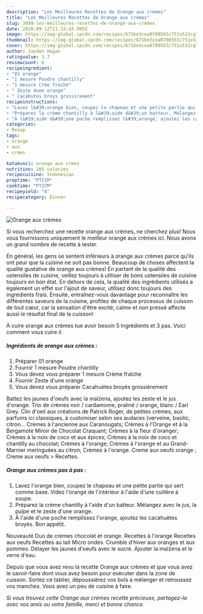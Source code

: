 ```yaml
---
description: "Les Meilleures Recettes de Orange aux crèmes"
title: "Les Meilleures Recettes de Orange aux crèmes"
slug: 3099-les-meilleures-recettes-de-orange-aux-cremes
date: 2020-09-12T11:33:43.995Z
image: https://img-global.cpcdn.com/recipes/671be3cea0700563/751x532cq70/orange-aux-cremes-photo-principale-de-la-recette.jpg
thumbnail: https://img-global.cpcdn.com/recipes/671be3cea0700563/751x532cq70/orange-aux-cremes-photo-principale-de-la-recette.jpg
cover: https://img-global.cpcdn.com/recipes/671be3cea0700563/751x532cq70/orange-aux-cremes-photo-principale-de-la-recette.jpg
author: Jayden Hogan
ratingvalue: 3.7
reviewcount: 6
recipeingredient:
- "01 orange"
- "1 mesure Poudre chantilly"
- "1 mesure Crme frache"
- " Zeste dune orange"
- " Cacahutes broys grossirement"
recipeinstructions:
- "Lavez l&#39;orange bien, coupez le chapeau et une petite partie qui sert comme base. Videz l&#39;orange de l&#39;intérieur à l&#39;aide d&#39;une cuillère à soupe."
- "Préparez la crème chantilly à l&#39;aide d&#39;un batteur. Mélangez avec le jus, la pulpe et le zeste d&#39;une orange."
- "À l&#39;aide d&#39;une poche remplissez l&#39;orange, ajoutez les cacahuètes broyés. Bon appétit."
categories:
- Resep
tags:
- orange
- aux
- crmes

katakunci: orange aux crmes 
nutrition: 205 calories
recipecuisine: Indonesian
preptime: "PT21M"
cooktime: "PT37M"
recipeyield: "4"
recipecategory: Dinner

---
```



![Orange aux crèmes](https://img-global.cpcdn.com/recipes/671be3cea0700563/751x532cq70/orange-aux-cremes-photo-principale-de-la-recette.jpg)

Si vous recherchez une recette orange aux crèmes, ne cherchez plus! Nous vous fournissons uniquement le meilleur orange aux crèmes ici. Nous avons un grand nombre de recette à tester.

En général, les gens se sentent inférieurs à orange aux crèmes parce qu'ils ont peur que la cuisine ne soit pas bonne. Beaucoup de choses affectent la qualité gustative de orange aux crèmes! En partant de la qualité des ustensiles de cuisine, veillez toujours à utiliser de bons ustensiles de cuisine toujours en bon état. En dehors de cela, la qualité des ingrédients utilisés a également un effet sur l'ajout de saveur, utilisez donc toujours des ingrédients frais. Ensuite, entraînez-vous davantage pour reconnaître les différentes saveurs de la cuisine, profitez de chaque processus de cuisson de tout cœur, car la sensation d'être excité, calme et non pressé affecte aussi le résultat final de la cuisson!

<!--inarticleads1-->

À cuire orange aux crèmes tue avoir besoin 5 Ingrédients et 3 pas. Voici comment vous cuire il.

##### Ingrédients de orange aux crèmes :

1. Préparer 01 orange
1. Fournir 1 mesure Poudre chantilly
1. Vous devez vous préparer 1 mesure Crème fraîche
1. Fournir  Zeste d&#39;une orange
1. Vous devez vous préparer  Cacahuètes broyés grossièrement


Battez les jaunes d&#39;oeufs avec la maïzena, ajoutez les zeste et le jus d&#39;orange. Trio de crèmes noir / cardamome, praliné / orange, blanc / Earl Grey. Clin d&#39;oeil aux créations de Patrick Roger, de petites crèmes, aux parfums ici classiques, à customiser selon ses audaces (verveine, basilic, citron… Crèmes à l&#39;ancienne aux Caranougats; Crèmes à l&#39;Orange et à la Bergamote Miroir de Chocolat Craquant; Crèmes à la fleur d&#39;oranger; Crèmes à la noix de coco et aux épices; Crèmes à la noix de coco et chantilly au chocolat; Crèmes à l&#39;orange; Crèmes à l&#39;orange et au Grand-Marnier meringuées au citron; Crèmes à l&#39;orange. Creme aux oeufs orange ; Creme aux oeufs &gt; Recettes. 

<!--inarticleads2-->

##### Orange aux crèmes pas à pas :

1. Lavez l&#39;orange bien, coupez le chapeau et une petite partie qui sert comme base. Videz l&#39;orange de l&#39;intérieur à l&#39;aide d&#39;une cuillère à soupe.
1. Préparez la crème chantilly à l&#39;aide d&#39;un batteur. Mélangez avec le jus, la pulpe et le zeste d&#39;une orange.
1. À l&#39;aide d&#39;une poche remplissez l&#39;orange, ajoutez les cacahuètes broyés. Bon appétit.


Nouveauté Duo de crèmes chocolat et orange. Recettes à l&#39;orange Recettes aux oeufs Recettes au lait Micro ondes. Crumble d&#39;hiver aux oranges et aux pommes. Délayer les jaunes d&#39;oeufs avec le sucre. Ajouter la maïzena et le verre d&#39;eau. 

<!--inarticleads1-->

<p>
Depuis que vous avez revu la recette Orange aux crèmes et que vous avez le savoir-faire dont vous avez besoin pour exécuter dans la zone de cuisson. Sortez ce tablier, dépoussiérez vos bols à mélanger et retroussez vos manches. Vous avez un peu de cuisine à faire.
</p>

<p>
<i>Si vous trouvez cette Orange aux crèmes recette précieuse, partagez-la avec vos amis ou votre famille, merci et bonne chance.</i>
</p>

